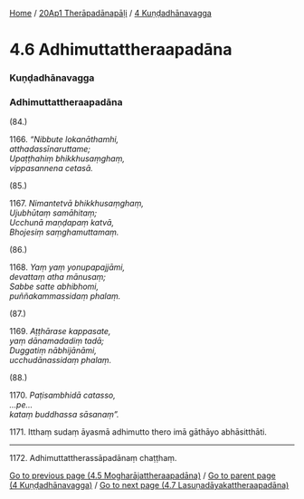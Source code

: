
[Home](/) / [20Ap1 Therāpadānapāḷi](/tipitaka/20Ap1.md) / [4 Kuṇḍadhānavagga](/tipitaka/20Ap1/4.md)

# 4.6 Adhimuttattheraapadāna

### Kuṇḍadhānavagga

### Adhimuttattheraapadāna

(84.)

1166\. _“Nibbute lokanāthamhi,_  
_atthadassīnaruttame;_  
_Upaṭṭhahiṃ bhikkhusaṃghaṃ,_  
_vippasannena cetasā._  


(85.)

1167\. _Nimantetvā bhikkhusaṃghaṃ,_  
_Ujubhūtaṃ samāhitaṃ;_  
_Ucchunā maṇḍapaṃ katvā,_  
_Bhojesiṃ saṃghamuttamaṃ._  


(86.)

1168\. _Yaṃ yaṃ yonupapajjāmi,_  
_devattaṃ atha mānusaṃ;_  
_Sabbe satte abhibhomi,_  
_puññakammassidaṃ phalaṃ._  


(87.)

1169\. _Aṭṭhārase kappasate,_  
_yaṃ dānamadadiṃ tadā;_  
_Duggatiṃ nābhijānāmi,_  
_ucchudānassidaṃ phalaṃ._  


(88.)

1170\. _Paṭisambhidā catasso,_  
_…pe…_  
_kataṃ buddhassa sāsanaṃ”._  


1171\. Itthaṃ sudaṃ āyasmā adhimutto thero imā gāthāyo abhāsitthāti.

---

1172\. Adhimuttattherassāpadānaṃ chaṭṭhaṃ.



[Go to previous page (4.5 Mogharājattheraapadāna)](/tipitaka/20Ap1/4/4.5.md) / [Go to parent page (4 Kuṇḍadhānavagga)](/tipitaka/20Ap1/4.md) / [Go to next page (4.7 Lasuṇadāyakattheraapadāna)](/tipitaka/20Ap1/4/4.7.md)



